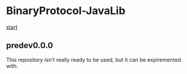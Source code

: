 # BinaryProtocol-JavaLib
<!-- The github tagging system doesn't seem to work for me.   -->
[start](https://github.com/CircuitCoder4696/BinaryProtocol-JavaLib/tree/ed91592d01d2dfd97f47ca8c091e939bca459c3c)

## predev0.0.0
This repository isn't really ready to be used, but it can be expiremented with.  
